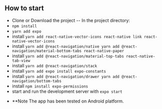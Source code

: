 ## How to start

* Clone or Download the project
--
In the project directory:
* `npm install`
* `yarn add expo`
* install `yarn add react-native-vector-icons react-native link react-native-vector-icons `
* install `yarn add @react-navigation/native yarn add @react-navigation/material-bottom-tabs react-native-paper `
* install `yarn add @react-navigation/material-top-tabs react-native-tab-view`
* install `yarn add @react-navigation/stack`
* install `yarn add expo install expo-constants`
* install `yarn add @react-navigation/drawer yarn add @react-navigation/bottom-tabs`
* install `npm install expo-permissions`
* start and run the development server with `expo start`

- **Note
The app has been tested on Android platform.
